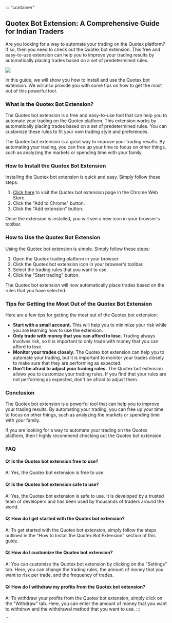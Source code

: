 ::: \"container\"
## Quotex Bot Extension: A Comprehensive Guide for Indian Traders

Are you looking for a way to automate your trading on the Quotex
platform? If so, then you need to check out the Quotex bot extension.
This free and easy-to-use extension can help you to improve your trading
results by automatically placing trades based on a set of predetermined
rules.

[![](https://static.quotex.io/files/4_en/300_250.jpg)](https://traff.sbs/brokerqxlid)

In this guide, we will show you how to install and use the Quotex bot
extension. We will also provide you with some tips on how to get the
most out of this powerful tool.

### What is the Quotex Bot Extension?

The Quotex bot extension is a free and easy-to-use tool that can help
you to automate your trading on the Quotex platform. This extension
works by automatically placing trades based on a set of predetermined
rules. You can customize these rules to fit your own trading style and
preferences.

The Quotex bot extension is a great way to improve your trading results.
By automating your trading, you can free up your time to focus on other
things, such as analyzing the markets or spending time with your family.

### How to Install the Quotex Bot Extension

Installing the Quotex bot extension is quick and easy. Simply follow
these steps:

1.  [Click here](\%22https://traff.sbs/brokerqxlid\%22) to visit the
    Quotex bot extension page in the Chrome Web Store.
2.  Click the "Add to Chrome" button.
3.  Click the "Add extension" button.

Once the extension is installed, you will see a new icon in your
browser\'s toolbar.

### How to Use the Quotex Bot Extension

Using the Quotex bot extension is simple. Simply follow these steps:

1.  Open the Quotex trading platform in your browser.
2.  Click the Quotex bot extension icon in your browser\'s toolbar.
3.  Select the trading rules that you want to use.
4.  Click the "Start trading" button.

The Quotex bot extension will now automatically place trades based on
the rules that you have selected.

### Tips for Getting the Most Out of the Quotex Bot Extension

Here are a few tips for getting the most out of the Quotex bot
extension:

-   **Start with a small account.** This will help you to minimize your
    risk while you are learning how to use the extension.
-   **Only trade with money that you can afford to lose.** Trading
    always involves risk, so it is important to only trade with money
    that you can afford to lose.
-   **Monitor your trades closely.** The Quotex bot extension can help
    you to automate your trading, but it is important to monitor your
    trades closely to make sure that they are performing as expected.
-   **Don\'t be afraid to adjust your trading rules.** The Quotex bot
    extension allows you to customize your trading rules. If you find
    that your rules are not performing as expected, don\'t be afraid to
    adjust them.

### Conclusion

The Quotex bot extension is a powerful tool that can help you to improve
your trading results. By automating your trading, you can free up your
time to focus on other things, such as analyzing the markets or spending
time with your family.

If you are looking for a way to automate your trading on the Quotex
platform, then I highly recommend checking out the Quotex bot extension.

### FAQ

#### Q: Is the Quotex bot extension free to use?

A: Yes, the Quotex bot extension is free to use.

#### Q: Is the Quotex bot extension safe to use?

A: Yes, the Quotex bot extension is safe to use. It is developed by a
trusted team of developers and has been used by thousands of traders
around the world.

#### Q: How do I get started with the Quotex bot extension?

A: To get started with the Quotex bot extension, simply follow the steps
outlined in the "How to Install the Quotex Bot Extension" section
of this guide.

#### Q: How do I customize the Quotex bot extension?

A: You can customize the Quotex bot extension by clicking on the
"Settings" tab. Here, you can change the trading rules, the amount
of money that you want to risk per trade, and the frequency of trades.

#### Q: How do I withdraw my profits from the Quotex bot extension?

A: To withdraw your profits from the Quotex bot extension, simply click
on the "Withdraw" tab. Here, you can enter the amount of money
that you want to withdraw and the withdrawal method that you want to
use.
:::

\`\`\`

